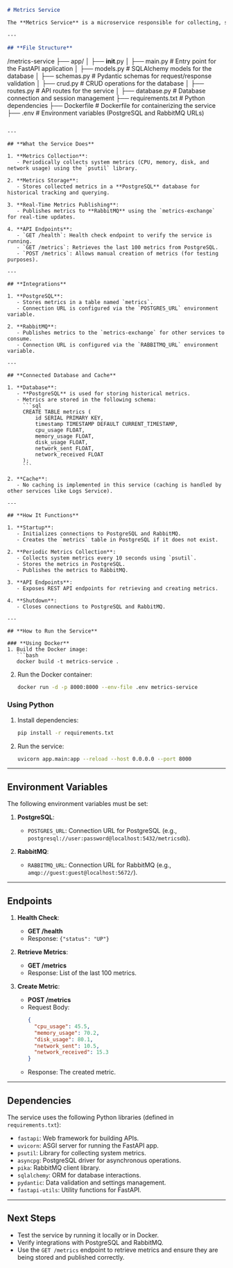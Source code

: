 ```markdown
# Metrics Service

The **Metrics Service** is a microservice responsible for collecting, storing, and publishing system metrics such as CPU usage, memory usage, disk usage, and network activity. It integrates with **PostgreSQL** for historical storage and **RabbitMQ** for real-time updates.

---

## **File Structure**
```

/metrics-service
├── app/
│ ├── **init**.py
│ ├── main.py # Entry point for the FastAPI application
│ ├── models.py # SQLAlchemy models for the database
│ ├── schemas.py # Pydantic schemas for request/response validation
│ ├── crud.py # CRUD operations for the database
│ ├── routes.py # API routes for the service
│ ├── database.py # Database connection and session management
├── requirements.txt # Python dependencies
├── Dockerfile # Dockerfile for containerizing the service
├── .env # Environment variables (PostgreSQL and RabbitMQ URLs)

````

---

## **What the Service Does**

1. **Metrics Collection**:
   - Periodically collects system metrics (CPU, memory, disk, and network usage) using the `psutil` library.

2. **Metrics Storage**:
   - Stores collected metrics in a **PostgreSQL** database for historical tracking and querying.

3. **Real-Time Metrics Publishing**:
   - Publishes metrics to **RabbitMQ** using the `metrics-exchange` for real-time updates.

4. **API Endpoints**:
   - `GET /health`: Health check endpoint to verify the service is running.
   - `GET /metrics`: Retrieves the last 100 metrics from PostgreSQL.
   - `POST /metrics`: Allows manual creation of metrics (for testing purposes).

---

## **Integrations**

1. **PostgreSQL**:
   - Stores metrics in a table named `metrics`.
   - Connection URL is configured via the `POSTGRES_URL` environment variable.

2. **RabbitMQ**:
   - Publishes metrics to the `metrics-exchange` for other services to consume.
   - Connection URL is configured via the `RABBITMQ_URL` environment variable.

---

## **Connected Database and Cache**

1. **Database**:
   - **PostgreSQL** is used for storing historical metrics.
   - Metrics are stored in the following schema:
     ```sql
     CREATE TABLE metrics (
         id SERIAL PRIMARY KEY,
         timestamp TIMESTAMP DEFAULT CURRENT_TIMESTAMP,
         cpu_usage FLOAT,
         memory_usage FLOAT,
         disk_usage FLOAT,
         network_sent FLOAT,
         network_received FLOAT
     );
     ```

2. **Cache**:
   - No caching is implemented in this service (caching is handled by other services like Logs Service).

---

## **How It Functions**

1. **Startup**:
   - Initializes connections to PostgreSQL and RabbitMQ.
   - Creates the `metrics` table in PostgreSQL if it does not exist.

2. **Periodic Metrics Collection**:
   - Collects system metrics every 10 seconds using `psutil`.
   - Stores the metrics in PostgreSQL.
   - Publishes the metrics to RabbitMQ.

3. **API Endpoints**:
   - Exposes REST API endpoints for retrieving and creating metrics.

4. **Shutdown**:
   - Closes connections to PostgreSQL and RabbitMQ.

---

## **How to Run the Service**

### **Using Docker**
1. Build the Docker image:
   ```bash
   docker build -t metrics-service .
````

2. Run the Docker container:
   ```bash
   docker run -d -p 8000:8000 --env-file .env metrics-service
   ```

### **Using Python**

1. Install dependencies:

   ```bash
   pip install -r requirements.txt
   ```

2. Run the service:
   ```bash
   uvicorn app.main:app --reload --host 0.0.0.0 --port 8000
   ```

---

## **Environment Variables**

The following environment variables must be set:

1. **PostgreSQL**:

   - `POSTGRES_URL`: Connection URL for PostgreSQL (e.g., `postgresql://user:password@localhost:5432/metricsdb`).

2. **RabbitMQ**:
   - `RABBITMQ_URL`: Connection URL for RabbitMQ (e.g., `amqp://guest:guest@localhost:5672/`).

---

## **Endpoints**

1. **Health Check**:

   - **GET /health**
   - Response: `{"status": "UP"}`

2. **Retrieve Metrics**:

   - **GET /metrics**
   - Response: List of the last 100 metrics.

3. **Create Metric**:
   - **POST /metrics**
   - Request Body:
     ```json
     {
       "cpu_usage": 45.5,
       "memory_usage": 70.2,
       "disk_usage": 80.1,
       "network_sent": 10.5,
       "network_received": 15.3
     }
     ```
   - Response: The created metric.

---

## **Dependencies**

The service uses the following Python libraries (defined in `requirements.txt`):

- `fastapi`: Web framework for building APIs.
- `uvicorn`: ASGI server for running the FastAPI app.
- `psutil`: Library for collecting system metrics.
- `asyncpg`: PostgreSQL driver for asynchronous operations.
- `pika`: RabbitMQ client library.
- `sqlalchemy`: ORM for database interactions.
- `pydantic`: Data validation and settings management.
- `fastapi-utils`: Utility functions for FastAPI.

---

## **Next Steps**

- Test the service by running it locally or in Docker.
- Verify integrations with PostgreSQL and RabbitMQ.
- Use the `GET /metrics` endpoint to retrieve metrics and ensure they are being stored and published correctly.

```


```
